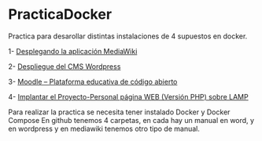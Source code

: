 # PracticaDocker

Practica para desarollar distintas instalaciones de 4 supuestos en docker.

1- [Desplegando la aplicación MediaWiki](MadiaWiki/Docs/ManualDeUsuario.md)

2- [Despliegue del CMS Wordpress](WordPress/Docs/ManualDeUsuario.md)

3- [Moodle – Plataforma educativa de código abierto](Moodle/Docs/Word/)

4- [Implantar el Proyecto-Personal página WEB (Versión PHP) sobre LAMP](ProyectoPersonal/Docs/manual/)

Para realizar la practica se necesita tener instalado Docker y Docker Compose
En github tenemos 4 carpetas, en cada hay un manual en word, y en wordpress y en mediawiki tenemos otro tipo de manual.
